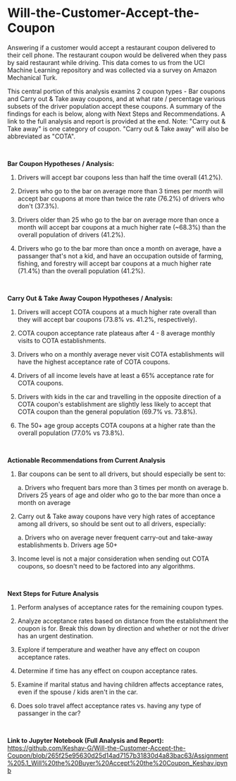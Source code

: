 # Will-the-Customer-Accept-the-Coupon
Answering if a  customer would accept a restaurant coupon delivered to their cell phone. The restaurant coupon would be delivered when they pass by said restaurant while driving. This data comes to us from the UCI Machine Learning repository and was collected via a survey on Amazon Mechanical Turk.

This central portion of this analysis examins 2 coupon types - Bar coupons and Carry out & Take away coupons, and at what rate / percentage various subsets of the driver population accept these coupons. A summary of the findings for each is below, along with Next Steps and Recommendations. A link to the full analysis and report is provided at the end. Note: "Carry out & Take away" is one category of coupon. "Carry out & Take away" will also be abbreviated as "COTA".

<br/>

**Bar Coupon Hypotheses / Analysis:**

1. Drivers will accept bar coupons less than half the time overall (41.2%).

2. Drivers who go to the bar on average more than 3 times per month will accept bar coupons at more than twice the rate (76.2%) of drivers who don't (37.3%).

3. Drivers older than 25 who go to the bar on average more than once a month will accept bar coupons at a much higher rate (~68.3%) than the overall population of drivers (41.2%).

4. Drivers who go to the bar more than once a month on average, have a passanger that's not a kid, and have an occupation outside of farming, fishing, and forestry will accept bar coupons at a much higher rate (71.4%) than the overall population (41.2%).
<br/>


**Carry Out & Take Away Coupon Hypotheses / Analysis:**

1. Drivers will accept COTA coupons at a much higher rate overall than they will accept bar coupons (73.8% vs. 41.2%, respectively).
  
2. COTA coupon acceptance rate plateaus after 4 - 8 average monthly visits to COTA establishments.
   
3. Drivers who on a monthly average never visit COTA establishments will have the highest acceptance rate of COTA coupons.

4. Drivers of all income levels have at least a 65% acceptance rate for COTA coupons.

5. Drivers with kids in the car and travelling in the opposite direction of a COTA coupon's establishment are slightly less likely to accept that COTA coupon than the general population (69.7% vs. 73.8%).

6. The 50+ age group accepts COTA coupons at a higher rate than the overall population (77.0% vs 73.8%).
<br/>


**Actionable Recommendations from Current Analysis**

1. Bar coupons can be sent to all drivers, but should especially be sent to:
   
   a. Drivers who frequent bars more than 3 times per month on average
   b. Drivers 25 years of age and older who go to the bar more than once a month on average

2. Carry out & Take away coupons have very high rates of acceptance among all drivers, so should be sent out to all drivers, especially:

   a. Drivers who on average never frequent carry-out and take-away establishments
   b. Drivers age 50+

3. Income level is not a major consideration when sending out COTA coupons, so doesn't need to be factored into any algorithms.

<br/>

**Next Steps for Future Analysis**

1. Perform analyses of acceptance rates for the remaining coupon types.

2. Analyze acceptance rates based on distance from the establishment the coupon is for. Break this down by direction and whether or not the driver has an urgent destination.

3. Explore if temperature and weather have any effect on coupon acceptance rates.

4. Determine if time has any effect on coupon acceptance rates.

5. Examine if marital status and having children affects acceptance rates, even if the spouse / kids aren't in the car.

6. Does solo travel affect acceptance rates vs. having any type of passanger in the car? 

<br/>


**Link to Jupyter Notebook (Full Analysis and Report):**
<br/>
https://github.com/Keshav-G/Will-the-Customer-Accept-the-Coupon/blob/265f25e95630d25d14ad7157b31830d4a83bac63/Assignment%205.1_Will%20the%20Buyer%20Accept%20the%20Coupon_Keshav.ipynb

<br/>
